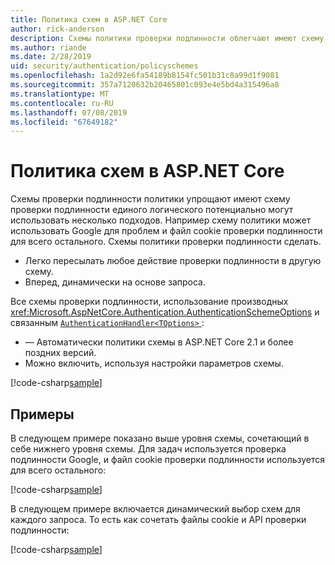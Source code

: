 ```yaml
---
title: Политика схем в ASP.NET Core
author: rick-anderson
description: Схемы политики проверки подлинности облегчают имеют схему проверки подлинности единого логического
ms.author: riande
ms.date: 2/28/2019
uid: security/authentication/policyschemes
ms.openlocfilehash: 1a2d92e6fa54189b8154fc501b31c8a99d1f9081
ms.sourcegitcommit: 357a7120632b20465801c093e4e5bd4a315496a8
ms.translationtype: MT
ms.contentlocale: ru-RU
ms.lasthandoff: 07/08/2019
ms.locfileid: "67649182"
---
```

# <a name="policy-schemes-in-aspnet-core"></a>Политика схем в ASP.NET Core

Схемы проверки подлинности политики упрощают имеют схему проверки подлинности единого логического потенциально могут использовать несколько подходов. Например схему политики может использовать Google для проблем и файл cookie проверки подлинности для всего остального. Схемы политики проверки подлинности сделать.

* Легко пересылать любое действие проверки подлинности в другую схему.
* Вперед, динамически на основе запроса.

Все схемы проверки подлинности, использование производных <xref:Microsoft.AspNetCore.Authentication.AuthenticationSchemeOptions> и связанным [ `AuthenticationHandler<TOptions>` ](/dotnet/api/microsoft.aspnetcore.authentication.authenticationhandler-1):

* — Автоматически политики схемы в ASP.NET Core 2.1 и более поздних версий.
* Можно включить, используя настройки параметров схемы.

[!code-csharp[sample](policyschemes/samples/AuthenticationSchemeOptions.cs?name=snippet)]

## <a name="examples"></a>Примеры

В следующем примере показано выше уровня схемы, сочетающий в себе нижнего уровня схемы. Для задач используется проверка подлинности Google, и файл cookie проверки подлинности используется для всего остального:

[!code-csharp[sample](policyschemes/samples/Startup.cs?name=snippet1)]

В следующем примере включается динамический выбор схем для каждого запроса. То есть как сочетать файлы cookie и API проверки подлинности:

 <!-- REVIEW, missing If set in public Func<HttpContext, string> ForwardDefaultSelector -->

[!code-csharp[sample](policyschemes/samples/Startup.cs?name=snippet2)]
